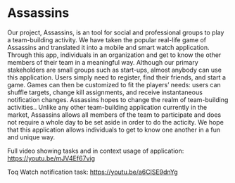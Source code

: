 # Assassins

Our project, Assassins, is an tool for social and professional groups to play a
team-building activity. We have taken the popular real-life game of Assassins and
translated it into a mobile and smart watch application. Through this app, individuals in
an organization and get to know the other members of their team in a meaningful way.
 Although our primary stakeholders are small groups such as start-ups, almost
anybody can use this application. Users simply need to register, find their friends, and
start a game. Games can then be customized to fit the players’ needs: users can shuffle
targets, change kill assignments, and receive instantaneous notification changes.
 Assassins hopes to change the realm of team-building activities.. Unlike any other
team-building application currently in the market, Assassins allows all members of the
team to participate and does not require a whole day to be set aside in order to do the
acticity. We hope that this application allows individuals to get to know one another in a
fun and unique way. 

Full video showing tasks and in context usage of application: https://youtu.be/mJV4Ef67vig

Toq Watch notification task: https://youtu.be/a6ClSE9dnYg
